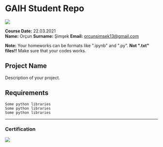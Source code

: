 # GAIH Student Repo 
![](img/newlogo.png)

**Course Date:** 22.03.2021  
**Name:** Orçun 
**Surname:** Şimşek 
**Email:** orcunsimsek13@gmail.com  

**Note:** Your homeworks can be formats like ".ipynb" and ".py". **Not ".txt" files!!** Make sure that your codes works.  

## Project Name
Description of your project.

## Requirements
```
Some python libraries
Some python libraries
Some python libraries
```
---

### Certification
![](img/TopLearnerCertificate.png)

